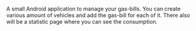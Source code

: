 A small Android application to manage your gas-bills.
You can create various amount of vehicles and add the gas-bill for each of it.
There also will be a statistic page where you can see the consumption.